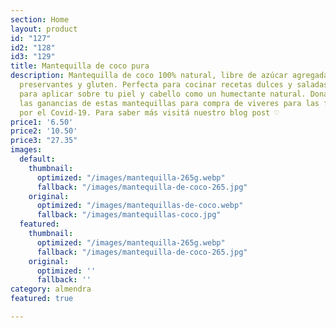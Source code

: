 ```yaml
---
section: Home
layout: product
id: "127"
id2: "128"
id3: "129"
title: Mantequilla de coco pura
description: Mantequilla de coco 100% natural, libre de azúcar agregada, aceites,
  preservantes y gluten. Perfecta para cocinar recetas dulces y saladas, así como
  para aplicar sobre tu piel y cabello como un humectante natural. Donamos 30% de
  las ganancias de estas mantequillas para compra de viveres para las familias afectadas
  por el Covid-19. Para saber más visitá nuestro blog post ♡
price1: '6.50'
price2: '10.50'
price3: "27.35"
images:
  default:
    thumbnail:
      optimized: "/images/mantequilla-265g.webp"
      fallback: "/images/mantequilla-de-coco-265.jpg"
    original:
      optimized: "/images/mantequillas-de-coco.webp"
      fallback: "/images/mantequillas-coco.jpg"
  featured:
    thumbnail:
      optimized: "/images/mantequilla-265g.webp"
      fallback: "/images/mantequilla-de-coco-265.jpg"
    original:
      optimized: ''
      fallback: ''
category: almendra
featured: true

---
```

